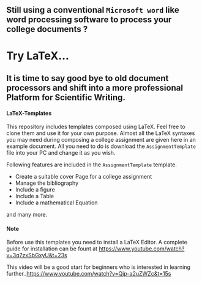 
## Still using a conventional `Microsoft word` like word processing software to process your college documents ? 
# Try LaTeX... 
## It is time to say good bye to old document processors and shift into a more professional Platform for Scientific Writing.

#### LaTeX-Templates
This repository includes templates composed using LaTeX. Feel free to clone them and use it for your own purpose. Almost all the LaTeX syntaxes you may need during composing a college assignment are given here in an example document. All you need to do is download the `AssignmentTemplate` file into your PC and change it as you wish. 

Following features are included in the `AssignmentTemplate` template.

* Create a suitable cover Page for a college assignment
* Manage the bibliography
* Include a figure
* Include a Table
* Include a mathematical Equation

and many more.

#### Note
Before use this templates you need to install a LaTeX Editor. A complete guide for installation can be fount at https://www.youtube.com/watch?v=3q7zxSbGxyU&t=23s

This video will be a good start for beginners who is interested in learning further..https://www.youtube.com/watch?v=Qjp-a2uZWZc&t=15s

